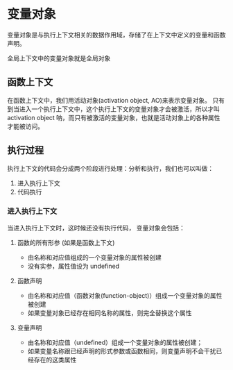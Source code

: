 # 变量对象
变量对象是与执行上下文相关的数据作用域，存储了在上下文中定义的变量和函数声明。

全局上下文中的变量对象就是全局对象

## 函数上下文
在函数上下文中，我们用活动对象(activation object, AO)来表示变量对象。
只有到当进入一个执行上下文中，这个执行上下文的变量对象才会被激活，所以才叫 activation object 呐，而只有被激活的变量对象，也就是活动对象上的各种属性才能被访问。
## 执行过程
执行上下文的代码会分成两个阶段进行处理：分析和执行，我们也可以叫做：
1. 进入执行上下文
2. 代码执行

### 进入执行上下文
当进入执行上下文时，这时候还没有执行代码，
变量对象会包括：

1. 函数的所有形参 (如果是函数上下文)

    * 由名称和对应值组成的一个变量对象的属性被创建
    * 没有实参，属性值设为 undefined

2. 函数声明

    * 由名称和对应值（函数对象(function-object)）组成一个变量对象的属性被创建
    * 如果变量对象已经存在相同名称的属性，则完全替换这个属性

3. 变量声明

    * 由名称和对应值（undefined）组成一个变量对象的属性被创建；
    * 如果变量名称跟已经声明的形式参数或函数相同，则变量声明不会干扰已经存在的这类属性


